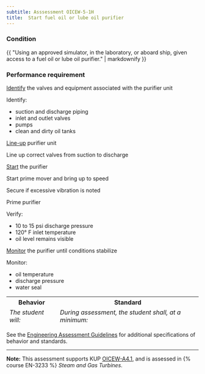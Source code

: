 ```yaml
---
subtitle: Asssessment OICEW-5-1H
title:  Start fuel oil or lube oil purifier
---
```




### Condition

{{ "Using an approved simulator, in the laboratory, or aboard ship, given access to a fuel oil or lube oil purifier." | markdownify }}

### Performance requirement 

<table width='100%' class='Guidelines'>
 <thead>
 <tr>
     <th class='thirty'>Behavior</th>
     <th class='seventy'>Standard</th>
 </tr>
 <tr>
     <td><em>The student will:</em></td>
     <td><em>During assessment, the student shall, at a minimum:</em></td>
 </tr>
 </thead>
 <tbody>


<!--rowstart-->

[Identify](guidelines#identify) the valves and equipment associated with the purifier unit

<!--cellbreak-->

Identify:

  * suction and discharge piping
  * inlet and outlet valves
  * pumps
  * clean and dirty oil tanks

<!--rowend-->


<!--rowstart-->

[Line-up](guidelines#lineup) purifier unit

<!--cellbreak-->

Line up correct valves from suction to discharge

<!--rowend-->


<!--rowstart-->

[Start](guidelines#start) the purifier

<!--cellbreak-->

Start prime mover and bring up to speed

Secure if excessive vibration is noted

Prime purifier

Verify:

  * 10 to 15 psi discharge pressure
  * 120° F inlet temperature
  * oil level remains visible

<!--rowend-->


<!--rowstart-->

[Monitor](guidelines#monitor) the purifier until conditions stabilize

<!--cellbreak-->

Monitor:

  * oil temperature
  * discharge pressure
  * water seal

<!--rowend-->


 </tbody>
 </table>



See the [Engineering Assessment Guidelines](guidelines) for additional specifications of behavior and standards.


*****

**Note:** This assessment supports KUP [OICEW-A4.1]({{site.baseurl}}/tables/31.html#OICEW-A4.1), and is assessed in  {% course  EN-3233 %}  *Steam and Gas Turbines*. 

